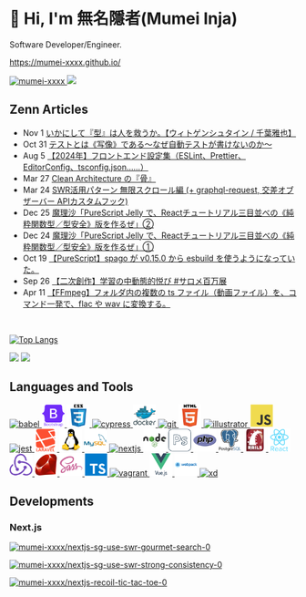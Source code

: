 # 👋 Hi, I'm 無名隱者(Mumei Inja)

Software Developer/Engineer.

https://mumei-xxxx.github.io/

<p align="left"> 
  <a href="https://github.com/mumei-xxxx/mumei-xxxx/">
    <img src="https://komarev.com/ghpvc/?username=mumei-xxxx" alt="mumei-xxxx" />
  </a>
  <a href="http://twitter.com/mumei_yinja">
    <img height="20" src="https://img.shields.io/twitter/follow/mumei_yinja?label=Twitter&logo=twitter&style=flat" />
  </a>
</p>

## Zenn Articles

<!-- profile updater begin: zenn -->
- Nov 1 [いかにして『型』は人を救うか。【ウィトゲンシュタイン / 千葉雅也】](https://zenn.dev/purenium/articles/2024_11_01_how_type_systems_can_save_humans)
- Oct 31 [テストとは《写像》である～なぜ自動テストが書けないのか～](https://zenn.dev/purenium/articles/2024_11_31_test_is_a_mapping)
- Aug 5 [【2024年】フロントエンド設定集（ESLint、Prettier、EditorConfig、tsconfig.json……）](https://zenn.dev/purenium/articles/2024_08_05_front-end_configuration)
- Mar 27 [Clean Architecture の『骨』](https://zenn.dev/purenium/articles/clean-architecture-essence)
- Mar 24 [SWR活用パターン 無限スクロール編 (+ graphql-request, 交差オブザーバー APIカスタムフック)](https://zenn.dev/purenium/articles/use_swr_infinite-graphql-infinite-loading)
- Dec 25 [魔理沙「PureScript Jelly で、Reactチュートリアル三目並べの《純粋関数型／型安全》版を作るぜ」②](https://zenn.dev/purenium/articles/purescript-jelly-tic-tac-toe-02)
- Dec 24 [魔理沙「PureScript Jelly で、Reactチュートリアル三目並べの《純粋関数型／型安全》版を作るぜ」①](https://zenn.dev/purenium/articles/purescript-jelly-tic-tac-toe-01-calculatewinner)
- Oct 19 [【PureScript】spago が v0.15.0 から esbuild を使うようになっていた。](https://zenn.dev/purenium/articles/purescript-spago-use-esbuild-as-bundler)
- Sep 26 [【二次創作】学習の中動態的悦び #サロメ百万展](https://zenn.dev/purenium/articles/1000000lome-yasutomi-rongo-aspect-middle-voice)
- Apr 11 [【FFmpeg】フォルダ内の複数の ts ファイル（動画ファイル）を、コマンド一発で、flac や wav に変換する。](https://zenn.dev/purenium/articles/converting-multiple-ts-files-by-ffmpeg)
<!-- profile updater end: zenn -->

<br>

<!-- Top Languages Card -->
[![Top Langs](https://github-readme-stats.vercel.app/api/top-langs/?username=mumei-xxxx&layout=compact&theme=dracula)](https://github.com/anuraghazra/github-readme-stats)


[![](https://raw.githubusercontent.com/mumei-xxxx/mumei-xxxx/main/profile-summary-card-output/dracula/1-repos-per-language.svg)](https://github.com/vn7n24fzkq/github-profile-summary-cards) [![](https://raw.githubusercontent.com/mumei-xxxx/mumei-xxxx/main/profile-summary-card-output/dracula/2-most-commit-language.svg)](https://github.com/vn7n24fzkq/github-profile-summary-cards)

<h2 align="left">Languages and Tools</h2>
<p align="left"> <a href="https://babeljs.io/" target="_blank" rel="noreferrer"> <img src="https://www.vectorlogo.zone/logos/babeljs/babeljs-icon.svg" alt="babel" width="40" height="40"/> </a> <a href="https://getbootstrap.com" target="_blank" rel="noreferrer"> <img src="https://raw.githubusercontent.com/devicons/devicon/master/icons/bootstrap/bootstrap-plain-wordmark.svg" alt="bootstrap" width="40" height="40"/> </a> <a href="https://www.w3schools.com/css/" target="_blank" rel="noreferrer"> <img src="https://raw.githubusercontent.com/devicons/devicon/master/icons/css3/css3-original-wordmark.svg" alt="css3" width="40" height="40"/> </a> <a href="https://www.cypress.io" target="_blank" rel="noreferrer"> <img src="https://raw.githubusercontent.com/simple-icons/simple-icons/6e46ec1fc23b60c8fd0d2f2ff46db82e16dbd75f/icons/cypress.svg" alt="cypress" width="40" height="40"/> </a> <a href="https://www.docker.com/" target="_blank" rel="noreferrer"> <img src="https://raw.githubusercontent.com/devicons/devicon/master/icons/docker/docker-original-wordmark.svg" alt="docker" width="40" height="40"/> </a> <a href="https://git-scm.com/" target="_blank" rel="noreferrer"> <img src="https://www.vectorlogo.zone/logos/git-scm/git-scm-icon.svg" alt="git" width="40" height="40"/> </a> <a href="https://www.w3.org/html/" target="_blank" rel="noreferrer"> <img src="https://raw.githubusercontent.com/devicons/devicon/master/icons/html5/html5-original-wordmark.svg" alt="html5" width="40" height="40"/> </a> <a href="https://www.adobe.com/in/products/illustrator.html" target="_blank" rel="noreferrer"> <img src="https://www.vectorlogo.zone/logos/adobe_illustrator/adobe_illustrator-icon.svg" alt="illustrator" width="40" height="40"/> </a> <a href="https://developer.mozilla.org/en-US/docs/Web/JavaScript" target="_blank" rel="noreferrer"> <img src="https://raw.githubusercontent.com/devicons/devicon/master/icons/javascript/javascript-original.svg" alt="javascript" width="40" height="40"/> </a> <a href="https://jestjs.io" target="_blank" rel="noreferrer"> <img src="https://www.vectorlogo.zone/logos/jestjsio/jestjsio-icon.svg" alt="jest" width="40" height="40"/> </a> <a href="https://laravel.com/" target="_blank" rel="noreferrer"> <img src="https://raw.githubusercontent.com/devicons/devicon/master/icons/laravel/laravel-plain-wordmark.svg" alt="laravel" width="40" height="40"/> </a> <a href="https://www.linux.org/" target="_blank" rel="noreferrer"> <img src="https://raw.githubusercontent.com/devicons/devicon/master/icons/linux/linux-original.svg" alt="linux" width="40" height="40"/> </a> <a href="https://www.mysql.com/" target="_blank" rel="noreferrer"> <img src="https://raw.githubusercontent.com/devicons/devicon/master/icons/mysql/mysql-original-wordmark.svg" alt="mysql" width="40" height="40"/> </a> <a href="https://nextjs.org/" target="_blank" rel="noreferrer"> <img src="https://cdn.worldvectorlogo.com/logos/nextjs-2.svg" alt="nextjs" width="40" height="40"/> </a> <a href="https://nodejs.org" target="_blank" rel="noreferrer"> <img src="https://raw.githubusercontent.com/devicons/devicon/master/icons/nodejs/nodejs-original-wordmark.svg" alt="nodejs" width="40" height="40"/> </a> <a href="https://www.photoshop.com/en" target="_blank" rel="noreferrer"> <img src="https://raw.githubusercontent.com/devicons/devicon/master/icons/photoshop/photoshop-line.svg" alt="photoshop" width="40" height="40"/> </a> <a href="https://www.php.net" target="_blank" rel="noreferrer"> <img src="https://raw.githubusercontent.com/devicons/devicon/master/icons/php/php-original.svg" alt="php" width="40" height="40"/> </a> <a href="https://www.postgresql.org" target="_blank" rel="noreferrer"> <img src="https://raw.githubusercontent.com/devicons/devicon/master/icons/postgresql/postgresql-original-wordmark.svg" alt="postgresql" width="40" height="40"/> </a> <a href="https://rubyonrails.org" target="_blank" rel="noreferrer"> <img src="https://raw.githubusercontent.com/devicons/devicon/master/icons/rails/rails-original-wordmark.svg" alt="rails" width="40" height="40"/> </a> <a href="https://reactjs.org/" target="_blank" rel="noreferrer"> <img src="https://raw.githubusercontent.com/devicons/devicon/master/icons/react/react-original-wordmark.svg" alt="react" width="40" height="40"/> </a> <a href="https://redux.js.org" target="_blank" rel="noreferrer"> <img src="https://raw.githubusercontent.com/devicons/devicon/master/icons/redux/redux-original.svg" alt="redux" width="40" height="40"/> </a> <a href="https://www.ruby-lang.org/en/" target="_blank" rel="noreferrer"> <img src="https://raw.githubusercontent.com/devicons/devicon/master/icons/ruby/ruby-original.svg" alt="ruby" width="40" height="40"/> </a> <a href="https://sass-lang.com" target="_blank" rel="noreferrer"> <img src="https://raw.githubusercontent.com/devicons/devicon/master/icons/sass/sass-original.svg" alt="sass" width="40" height="40"/> </a> <a href="https://www.typescriptlang.org/" target="_blank" rel="noreferrer"> <img src="https://raw.githubusercontent.com/devicons/devicon/master/icons/typescript/typescript-original.svg" alt="typescript" width="40" height="40"/> </a> <a href="https://www.vagrantup.com/" target="_blank" rel="noreferrer"> <img src="https://www.vectorlogo.zone/logos/vagrantup/vagrantup-icon.svg" alt="vagrant" width="40" height="40"/> </a> <a href="https://vuejs.org/" target="_blank" rel="noreferrer"> <img src="https://raw.githubusercontent.com/devicons/devicon/master/icons/vuejs/vuejs-original-wordmark.svg" alt="vuejs" width="40" height="40"/> </a> <a href="https://webpack.js.org" target="_blank" rel="noreferrer"> <img src="https://raw.githubusercontent.com/devicons/devicon/d00d0969292a6569d45b06d3f350f463a0107b0d/icons/webpack/webpack-original-wordmark.svg" alt="webpack" width="40" height="40"/> </a> <a href="https://www.adobe.com/products/xd.html" target="_blank" rel="noreferrer"> <img src="https://cdn.worldvectorlogo.com/logos/adobe-xd.svg" alt="xd" width="40" height="40"/> </a> </p>

## Developments
### Next.js

[![mumei-xxxx/nextjs-sg-use-swr-gourmet-search-0](https://github-readme-stats.vercel.app/api/pin/?username=mumei-xxxx&repo=nextjs-sg-use-swr-gourmet-search-0)](https://github.com/mumei-xxxx/nextjs-sg-use-swr-gourmet-search-0)


[![mumei-xxxx/nextjs-sg-use-swr-strong-consistency-0](https://github-readme-stats.vercel.app/api/pin/?username=mumei-xxxx&repo=nextjs-sg-use-swr-strong-consistency-0)](https://github.com/mumei-xxxx/nextjs-sg-use-swr-strong-consistency-0)

[![mumei-xxxx/nextjs-recoil-tic-tac-toe-0](https://github-readme-stats.vercel.app/api/pin/?username=mumei-xxxx&repo=nextjs-recoil-tic-tac-toe-0)](https://github.com/mumei-xxxx/nextjs-recoil-tic-tac-toe-0)


<!--
**mumei-xxxx/mumei-xxxx** is a ✨ _special_ ✨ repository because its `README.md` (this file) appears on your GitHub profile.

Here are some ideas to get you started:

- 🔭 I’m currently working on ...
- 🌱 I’m currently learning ...
- 👯 I’m looking to collaborate on ...
- 🤔 I’m looking for help with ...
- 💬 Ask me about ...
- 📫 How to reach me: ...
- 😄 Pronouns: ...
- ⚡ Fun fact: ...

参考ページ

【個人開発】Githubのプロフィールに、Qiita・Zennの記事などを一覧表示させる、Github Actionsのアクション作ったよ！
https://qiita.com/kumackey/items/5bf3dec679f6888d9d4b

GitHubのプロフィールをカッコよくする方法② GitHub Profile Summary Cards編
https://zenn.dev/a_ichi1/articles/64f353e23408b9

GitHub Readme Stats
https://github.com/anuraghazra/github-readme-stats#github-stats-card

-->

